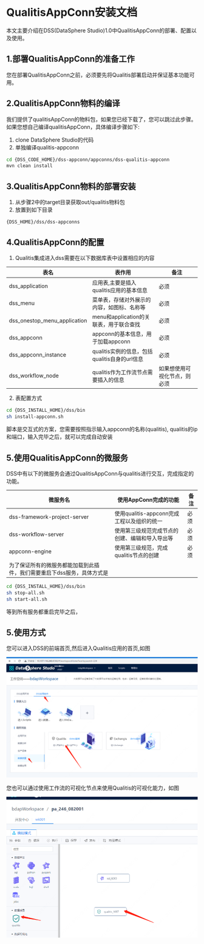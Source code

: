 # QualitisAppConn安装文档

本文主要介绍在DSS(DataSphere Studio)1.0中QualitisAppConn的部署、配置以及使用。



## 1.部署QualitisAppConn的准备工作

您在部署QualitisAppConn之前，必须要先将Qualitis部署启动并保证基本功能可用。



## 2.QualitisAppConn物料的编译

我们提供了qualitisAppConn的物料包，如果您已经下载了，您可以跳过此步骤。如果您想自己编译qualitisAppConn，具体编译步骤如下:
1. clone DataSphere Studio的代码
2. 单独编译qualitis-appconn
```bash 
cd {DSS_CODE_HOME}/dss-appconn/appconns/dss-qualitis-appconn
mvn clean install
```

## 3.QualitisAppConn物料的部署安装


1. 从步骤2中的target目录获取out/qualitis物料包
2. 放置到如下目录
```
{DSS_HOME}/dss/dss-appconns
```



## 4.QualitisAppConn的配置

1. Qualitis集成进入dss需要在以下数据库表中设置相应的内容

| 表名      | 表作用   | 备注                                   |
|-----------------|----------------|----------------------------------------|
| dss_application       | 应用表,主要是插入qualitis应用的基本信息 | 必须                                   |
| dss_menu     | 菜单表，存储对外展示的内容，如图标、名称等 | 必须                                   |
| dss_onestop_menu_application | menu和application的关联表，用于联合查找 |                    必须                |
| dss_appconn      | appconn的基本信息，用于加载appconn  | 必须                                   |
| dss_appconn_instance  | qualitis实例的信息，包括qualitis自身的url信息 | 必须         |
| dss_workflow_node  | qualitis作为工作流节点需要插入的信息 | 如果想使用可视化节点，则必须         |


2. 表配置方式
``` bash 
cd {DSS_INSTALL_HOME}/dss/bin
sh install-appconn.sh
```
脚本是交互式的方案，您需要按照指示输入appconn的名称(qualitis), qualitis的ip和端口，输入完毕之后，就可以完成自动安装

## 5.使用QualitisAppConn的微服务

DSS中有以下的微服务会通过QualitisAppConn与qualitis进行交互，完成指定的功能。

| 微服务名      | 使用AppConn完成的功能   | 备注                                   |
|-----------------|----------------|----------------------------------------|
| dss-framework-project-server       | 使用qualitis-appconn完成工程以及组织的统一    | 必须                                   |
| dss-workflow-server     | 使用第三级规范完成节点的创建、编辑和导入导出等| 必须                                   |
| appconn-engine | 使用第三级规范，完成qualitis节点的创建 |                    必须                |
|为了保证所有的微服务都能加载到此插件，我们需要重启下dss服务，具体方式是|||
```bash 
cd {DSS_INSTALL_HOME}/dss/bin
sh stop-all.sh
sh start-all.sh
```
等到所有服务都重启完毕之后，



## 5.使用方式
您可以进入DSS的前端首页,然后进入Qualitis应用的首页,如图

![Qualitis嵌入DSS](../Images/安装部署/QualitisAppConn部署/dss-qualitis.png)

您也可以通过使用工作流的可视化节点来使用Qualitis的可视化能力，如图

![工作流使用可视化节点](../Images/安装部署/QualitisAppConn部署/workflow-qualitis.png)

